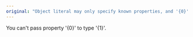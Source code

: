 ```yaml
---
original: "Object literal may only specify known properties, and '{0}' does not exist in type '{1}'."
---
```


You can't pass property '{0}' to type '{1}'.
